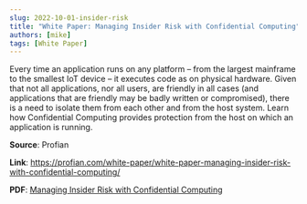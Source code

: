 ```yaml
---
slug: 2022-10-01-insider-risk
title: "White Paper: Managing Insider Risk with Confidential Computing"
authors: [mike]
tags: [White Paper]
---
```

Every time an application runs on any platform – from the largest mainframe to the smallest IoT device – it executes code as on physical hardware. Given that not all applications, nor all users, are friendly in all cases (and applications that are friendly may be badly written or compromised), there is a need to isolate them from each other and from the host system. Learn how Confidential Computing provides protection from the host on which an application is running.

**Source**: Profian

**Link**: https://profian.com/white-paper/white-paper-managing-insider-risk-with-confidential-computing/

**PDF**: [Managing Insider Risk with Confidential Computing](/assets/docs/Managing_Insider_Risk_with_Confidential_Computing.pdf)